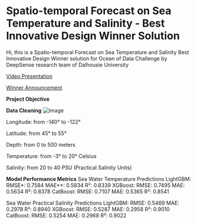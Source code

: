 # Spatio-temporal Forecast on Sea Temperature and Salinity - Best Innovative Design Winner Solution

Hi, this is a Spatio-temporal Forecast on Sea Temperature and Salinity Best Innovative Design Winner solution for
Ocean of Data Challenge by DeepSense research team of Dalhousie University

[Video Presentation](https://youtu.be/9YQ4zv3rX-A?si=EWHYAtuFVZEA7GbM)

[Winner Announcement](https://www.linkedin.com/feed/update/urn:li:activity:7135340703865315330/)

**Project Objective**

**Data Cleaning**
![image](https://github.com/gjftns7220/Sea_temperature_and_salinity_prediction/assets/143769164/4f179767-4182-46a0-853d-51a214ee2b1f)

Longitude: from -140° to -122°

Latitude: from 45° to 55°

Depth: from 0 to 500 meters

Temperature: from -3° to 20° Celsius

Salinity: from 20 to 40 PSU (Practical Salinity Units)


**Model Performance Metrics**
Sea Water Temperature Predictions
LightGBM:
RMSE*: 0.7584
MAE**: 0.5834
R²: 0.8339
XGBoost:
RMSE: 0.7495
MAE: 0.5634
R²: 0.8378
CatBoost:
RMSE: 0.7107
MAE: 0.5365
R²: 0.8541

Sea Water Practical Salinity Predictions
LightGBM:
RMSE: 0.5469
MAE: 0.2978
R²: 0.8940
XGBoost:
RMSE: 0.5287
MAE: 0.2958
R²: 0.9010
CatBoost:
RMSE: 0.5254
MAE: 0.2968
R²: 0.9022
